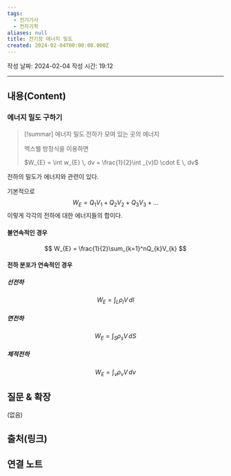 ```yaml
---
tags:
  - 전기기사
  - 전자기학
aliases: null
title: 전기장 에너지 밀도
created: 2024-02-04T00:00:00.000Z
---
```

작성 날짜: 2024-02-04
작성 시간: 19:12


----
## 내용(Content)
### 에너지 밀도 구하기
>[!summar] 에너지 밀도
>전하가 모여 있는 곳의 에너지
>
>맥스웰 방정식을 이용하면
>
>$W_{E} = \int w_{E} \, dv = \frac{1}{2}\int _{v}D \cdot E \, dv$


전하의 밀도가 에너지와 관련이 있다. 

기본적으로 
$$
W_{E} = Q_{1}V_{1}+Q_{2}V_{2}+Q_{3}V_{3} + \dots
$$
이렇게 각각의 전하에 대한 에너지들의 합이다. 

#### 불연속적인 경우
$$
W_{E} = \frac{1}{2}\sum_{k=1}^nQ_{k}V_{k}
$$

#### 전하 분포가 연속적인 경우

##### 선전하
$$
W_{E} = \int _{L}\rho_{l}V \, dl 
$$
##### 면전하
$$
W_{E} = \int _{S} \rho_{s}V \, dS 
$$

##### 체적전하
$$
W_{E} = \int _{v}\rho _{v}V \, dv 
$$

## 질문 & 확장

(없음)

## 출처(링크)


## 연결 노트










